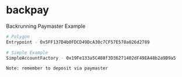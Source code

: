 # backpay
Backrunning Paymaster Example

```bash
# Polygon
Entrypoint - 0x5FF137D4b0FDCD49DcA30c7CF57E578a026d2789

# Simple Example
SimpleAccountFactory - 0x19Fe133a5C488f3D36271402dF49EA48b2a9B9a5

Note: remember to deposit via paymaster
```